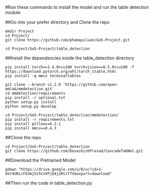 #Run these commands to install the model and run the table detection module

##Go into your prefer directory and Clone the repo


```
mkdir Project
cd Project/
git clone https://github.com/phamquiluan/Go5-Project.git

cd Project/Go5-Project/table_detection
```

##Install the dependencies inside the table_detection directory

```
pip install torch==1.4.0+cu100 torchvision==0.5.0+cu100 -f https://download.pytorch.org/whl/torch_stable.html
pip install -q mmcv terminaltables

git clone --branch v1.2.0 'https://github.com/open-mmlab/mmdetection.git'
cd mmdetection/requirements
pip install -r optional.txt
python setup.py install
python setup.py develop

cd Project/Go5-Project/table_detection/mmdetection/
pip install -r requirements.txt
pip install pillow==6.2.1 
pip install mmcv==0.4.3
```

##Clone the repo
```
cd Project/Go5-Project/table_detection
git clone https://github.com/DevashishPrasad/CascadeTabNet.git
```

##Download the Pretrained Model
```
gdown "https://drive.google.com/u/0/uc?id=1-mVr4UBicFk3mjUz5tsVPjQ4jzRtiT7V&export=download"
```

##Then run the code in table_detection.py


